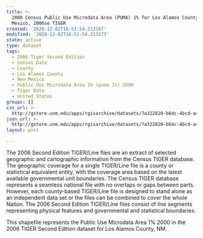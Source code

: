 ```yaml
---
title: >-
  2000 Census Public Use Microdata Area (PUMA) 1% for Los Alamos County, New
  Mexico, 2006se TIGER
created: '2020-12-02T16:51:54.213167'
modified: '2020-12-02T16:51:54.213173'
state: active
type: dataset
tags:
  - 2006 Tiger Second Edition
  - Census Data
  - County
  - Los Alamos County
  - New Mexico
  - Public Use Microdata Area 1% (puma 1%) 2000
  - Tiger Data
  - United States
groups: []
csv_url: >-
  http://gstore.unm.edu/apps/rgisarchive/datasets/7a322820-b64c-4bcd-a4c6-8211e875171e/tgr2006se_losa_puma1.derived.csv
json_url: >-
  http://gstore.unm.edu/apps/rgisarchive/datasets/7a322820-b64c-4bcd-a4c6-8211e875171e/tgr2006se_losa_puma1.derived.json
layout: post

---
```

The 2006 Second Edition TIGER/Line files are an extract of selected geographic and cartographic information from the Census TIGER database.  The geographic coverage for a single TIGER/Line file is a county or statistical equivalent entity, with the coverage area based on the latest available governmental unit boundaries. The Census TIGER database represents a seamless national file with no overlaps or gaps between parts.  However, each county-based TIGER/Line file is designed to stand alone as an independent data set or the files can be combined to cover the whole Nation.  The 2006 Second Edition  TIGER/Line files consist of line segments representing physical features and governmental and statistical boundaries.

This shapefile represents the Public Use Microdata Area 1% 2000 in the 2006 TIGER Second Edition dataset for Los Alamos County, NM.
